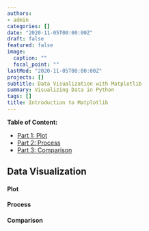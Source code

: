 ```yaml
---
authors:
- admin
categories: []
date: "2020-11-05T00:00:00Z"
draft: false
featured: false
image:
  caption: ""
  focal_point: ""
lastMod: "2020-11-05T00:00:00Z"
projects: []
subtitle: Data Visualization with Matplotlib
summary: Visualizing Data in Python
tags: []
title: Introduction to Matplotlib 
---
```


**Table of Content:**
- [Part 1: Plot](#datascienster_pt1)
- [Part 2: Process](#datascienster_pt2)
- [Part 3: Comparison](#)

## Data Visualization

#### Plot

#### Process

#### Comparison